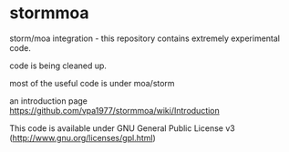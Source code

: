stormmoa
========

storm/moa integration - this repository contains extremely experimental code. 

code is being cleaned up.

most of the useful code is under moa/storm

an introduction page https://github.com/vpa1977/stormmoa/wiki/Introduction


This code is available under GNU General Public License v3 (http://www.gnu.org/licenses/gpl.html)

